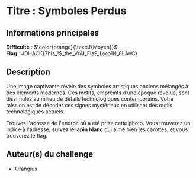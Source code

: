 # Titre : Symboles Perdus 

## Informations principales

**Difficulté** : $\color{orange}{\textsf{Moyen}}$ \
**Flag** : JDHACK{7hIs_!$_the_VrAI_Fla9_L@p1N_8LAnC}

## Description

Une image captivante révèle des symboles artistiques anciens mélangés à des éléments modernes. Ces motifs, empreints d’une époque révolue, sont dissimulés au milieu de détails technologiques contemporains. Votre mission est de décoder ces signes mystérieux en utilisant des outils technologiques actuels. 

Trouvez l'adresse de l'endroit où a été prise cette photo.
Vous trouverez un indice à l'adresse, **suivez le lapin blanc** qui aime bien les carottes, et vous trouverez le flag.

## Auteur(s) du challenge

- Orangius


